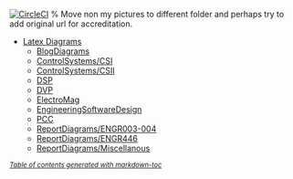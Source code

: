 [![CircleCI](https://circleci.com/gh/FriendlyUser/LatexDiagrams/tree/master.svg?style=svg)](https://circleci.com/gh/FriendlyUser/LatexDiagrams/tree/master)
% Move non my pictures to different folder and perhaps try to add original url for accreditation.
- [Latex Diagrams](#latex-diagrams)
  * [BlogDiagrams](#blogdiagrams)
  * [ControlSystems/CSI](#csi)
  * [ControlSystems/CSII](#csii)
  * [DSP](#dsp)
  * [DVP](#dvp)
  * [ElectroMag](#electromag)
  * [EngineeringSoftwareDesign](#engineeringsoftwaredesign)
  * [PCC](#pcc)
  * [ReportDiagrams/ENGR003-004](reportdiagramsengr003-004)
  * [ReportDiagrams/ENGR446](reportdiagramsengr446)
  * [ReportDiagrams/Miscellanous](reportdiagramsmiscellanous)

<small><i><a href='http://ecotrust-canada.github.io/markdown-toc/'>Table of contents generated with markdown-toc</a></i></small>